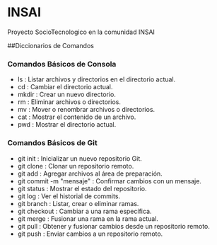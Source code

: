 # INSAI
Proyecto SocioTecnologico en la comunidad INSAI 

##Diccionarios de Comandos 
### Comandos Básicos de Consola
- ls : Listar archivos y directorios en el directorio actual.
- cd : Cambiar el directorio actual.
- mkdir : Crear un nuevo directorio.
- rm : Eliminar archivos o directorios.
- mv : Mover o renombrar archivos o directorios.
- cat : Mostrar el contenido de un archivo.
- pwd : Mostrar el directorio actual.

### Comandos Básicos de Git
- git init : Inicializar un nuevo repositorio Git.
- git clone <url> : Clonar un repositorio remoto.
- git add <archivo> : Agregar archivos al área de preparación.
- git commit -m "mensaje" : Confirmar cambios con un mensaje.
- git status : Mostrar el estado del repositorio.
- git log : Ver el historial de commits.
- git branch : Listar, crear o eliminar ramas.
- git checkout <rama> : Cambiar a una rama específica.
- git merge <rama> : Fusionar una rama en la rama actual.
- git pull : Obtener y fusionar cambios desde un repositorio remoto.
- git push : Enviar cambios a un repositorio remoto.

